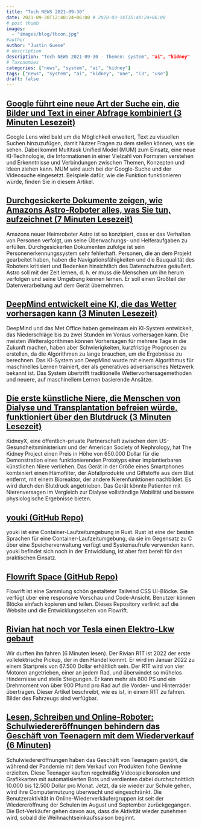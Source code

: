 ```yaml
---
title: "Tech NEWS 2021-09-30"
date: 2021-09-30T12:40:24+06:00 # 2020-03-14T15:40:24+06:00
# post thumb
images:
  - "images/blog/tbcon.jpg"
#author
author: "Justin Guese"
# description
description: "Tech NEWS 2021-09-30 - Themen: system", "ai", "kidney"
# Taxonomies
categories: ["news", "system", "ai", "kidney"]
tags: ["news", "system", "ai", "kidney", "one", "(3", "use"]
draft: false
---
```


## [Google führt eine neue Art der Suche ein, die Bilder und Text in einer Abfrage kombiniert (3 Minuten Lesezeit)](https://techcrunch.com/2021/09/29/google-introduces-a-new-way-to-search-that-combines-images-and-text-into-one-query/)

 Google Lens wird bald um die Möglichkeit erweitert, Text zu visuellen Suchen hinzuzufügen, damit Nutzer Fragen zu dem stellen können, was sie sehen. Dabei kommt Multitask Unified Model (MUM) zum Einsatz, eine neue KI-Technologie, die Informationen in einer Vielzahl von Formaten verstehen und Erkenntnisse und Verbindungen zwischen Themen, Konzepten und Ideen ziehen kann. MUM wird auch bei der Google-Suche und der Videosuche eingesetzt. Beispiele dafür, wie die Funktion funktionieren würde, finden Sie in diesem Artikel.

## [Durchgesickerte Dokumente zeigen, wie Amazons Astro-Roboter alles, was Sie tun, aufzeichnet (7 Minuten Lesezeit)](https://www.vice.com/en/article/93ypp8/leaked-documents-amazon-astro-surveillance-robot-tracking)

 Amazons neuer Heimroboter Astro ist so konzipiert, dass er das Verhalten von Personen verfolgt, um seine Überwachungs- und Helferaufgaben zu erfüllen. Durchgesickerten Dokumenten zufolge ist sein Personenerkennungssystem sehr fehlerhaft. Personen, die an dem Projekt gearbeitet haben, haben die Navigationsfähigkeiten und die Bauqualität des Roboters kritisiert und Bedenken hinsichtlich des Datenschutzes geäußert. Astro soll mit der Zeit lernen, d. h. er muss die Menschen um ihn herum verfolgen und seine Umgebung kennen lernen. Er soll einen Großteil der Datenverarbeitung auf dem Gerät übernehmen.

## [DeepMind entwickelt eine KI, die das Wetter vorhersagen kann (3 Minuten Lesezeit)](https://siliconangle.com/2021/09/29/deepmind-develops-ai-can-forecast-weather/)

 DeepMind und das Met Office haben gemeinsam ein KI-System entwickelt, das Niederschläge bis zu zwei Stunden im Voraus vorhersagen kann. Die meisten Wetteralgorithmen können Vorhersagen für mehrere Tage in die Zukunft machen, haben aber Schwierigkeiten, kurzfristige Prognosen zu erstellen, da die Algorithmen zu lange brauchen, um die Ergebnisse zu berechnen. Das KI-System von DeepMind wurde mit einem Algorithmus für maschinelles Lernen trainiert, der als generatives adversarisches Netzwerk bekannt ist. Das System übertrifft traditionelle Wettervorhersagemethoden und neuere, auf maschinellem Lernen basierende Ansätze.

## [Die erste künstliche Niere, die Menschen von Dialyse und Transplantation befreien würde, funktioniert über den Blutdruck (3 Minuten Lesezeit)](https://www.goodnewsnetwork.org/artificial-kidney-free-people-from-dialysis-blood-pressue/)

 KidneyX, eine öffentlich-private Partnerschaft zwischen dem US-Gesundheitsministerium und der American Society of Nephrology, hat The Kidney Project einen Preis in Höhe von 650.000 Dollar für die Demonstration eines funktionierenden Prototyps einer implantierbaren künstlichen Niere verliehen. Das Gerät in der Größe eines Smartphones kombiniert einen Hämofilter, der Abfallprodukte und Giftstoffe aus dem Blut entfernt, mit einem Bioreaktor, der andere Nierenfunktionen nachbildet. Es wird durch den Blutdruck angetrieben. Das Gerät könnte Patienten mit Nierenversagen im Vergleich zur Dialyse vollständige Mobilität und bessere physiologische Ergebnisse bieten.

## [youki (GitHub Repo)](https://github.com/containers/youki)

 youki ist eine Container-Laufzeitumgebung in Rust. Rust ist eine der besten Sprachen für eine Container-Laufzeitumgebung, da sie im Gegensatz zu C über eine Speicherverwaltung verfügt und Systemaufrufe verwenden kann. youki befindet sich noch in der Entwicklung, ist aber fast bereit für den praktischen Einsatz.

## [Flowrift Space (GitHub Repo)](https://github.com/uicrooks/flowrift-space/)

 Flowrift ist eine Sammlung schön gestalteter Tailwind CSS UI-Blöcke. Sie verfügt über eine responsive Vorschau und Code-Ansicht. Benutzer können Blöcke einfach kopieren und teilen. Dieses Repository verlinkt auf die Website und die Entwicklungsseiten von Flowrift.

## [Rivian hat noch vor Tesla einen Elektro-Lkw gebaut](https://www.businessinsider.com/rivian-r1t-ev-electric-pickup-first-drive-impressions-photos-2021-9)

 Wir durften ihn fahren (6 Minuten lesen). Der Rivian R1T ist 2022 der erste vollelektrische Pickup, der in den Handel kommt. Er wird im Januar 2022 zu einem Startpreis von 67.500 Dollar erhältlich sein. Der R1T wird von vier Motoren angetrieben, einer an jedem Rad, und überwindet so mühelos Hindernisse und steile Steigungen. Er kann mehr als 800 PS und ein Drehmoment von über 900 Pfund pro Rad auf die Vorder- und Hinterräder übertragen. Dieser Artikel beschreibt, wie es ist, in einem R1T zu fahren. Bilder des Fahrzeugs sind verfügbar.

## [Lesen, Schreiben und Online-Roboter: Schulwiedereröffnungen behindern das Geschäft von Teenagern mit dem Wiederverkauf (6 Minuten)](https://www.pcmag.com/news/reading-writing-and-online-bots-school-reopenings-stymie-teens-reseller)

 Schulwiedereröffnungen haben das Geschäft von Teenagern gestört, die während der Pandemie mit dem Verkauf von Produkten hohe Gewinne erzielten. Diese Teenager kauften regelmäßig Videospielkonsolen und Grafikkarten mit automatisierten Bots und verdienten dabei durchschnittlich 10.000 bis 12.500 Dollar pro Monat. Jetzt, da sie wieder zur Schule gehen, wird ihre Computernutzung überwacht und eingeschränkt. Die Benutzeraktivität in Online-Wiederverkäufergruppen ist seit der Wiedereröffnung der Schulen im August und September zurückgegangen. Die Bot-Verkäufer gehen davon aus, dass die Aktivität wieder zunehmen wird, sobald die Weihnachtseinkaufssaison beginnt.

